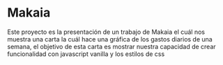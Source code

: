 # Makaia
Este proyecto es la presentación de un trabajo de Makaia el cuál nos muestra una carta la cuál hace una gráfica de los gastos diarios de una semana, el objetivo de esta
carta es mostrar nuestra capacidad de crear funcionalidad con javascript vanilla y los estilos de css
